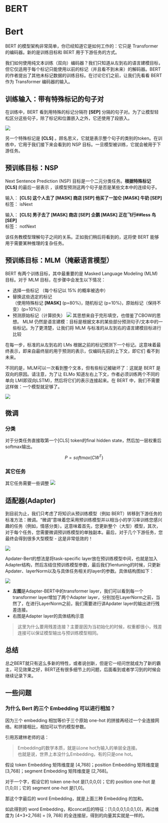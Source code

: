 # BERT


# Bert
BERT 的模型架构非常简单，你已经知道它是如何工作的：它只是 Transformer 的编码器。新的是训练目标和 BERT 用于下游任务的方式。

我们如何使用纯文本训练（双向）编码器？我们只知道从左到右的语言建模目标，但它仅适用于每个标记只能使用以前的标记（并且看不到未来）的解码器。BERT 的作者提出了其他未标记数据的训练目标。在讨论它们之前，让我们先看看 BERT 作为 Transformer 编码器的输入。

## 训练输入：带有特殊标记的句子对

在训练中，BERT 看到用特殊的标记分隔符 **[SEP]** 分隔的句子对。为了让模型轻松区分这些句子，除了标记和位置嵌入之外，它还使用了段嵌入。

![](image/Pasted%20image%2020220824220519.png)

另一个特殊标记是 **[CLS]** 。顾名思义，它就是表示整个句子的类别的token。在训练中，它用于我们接下来会看到的 NSP 目标。一旦模型被训练，它就会被用于下游任务。

## 预训练目标：NSP

Next Sentence Prediction (NSP) 目标是一个二元分类任务。**根据特殊标记[CLS]** 的最后一层表示 ，该模型预测这两个句子是否是某些文本中的连续句子。

输入： **[CLS] 这个人去了 [MASK] 商店 [SEP] 他买了一加仑 [MASK] 牛奶 [SEP]**  
标签： isNext

输入： **[CLS] 男子去了 [MASK] 商店 [SEP] 企鹅 [MASK] 正在飞行##less 鸟 [SEP]**  
标签： notNext

该任务教模型理解句子之间的关系。正如我们稍后将看到的，这将使 BERT 能够用于需要某种推理的复杂任务。

## 预训练目标：MLM（掩蔽语言模型）
BERT 有两个训练目标，其中最重要的是 Masked Language Modeling (MLM) 目标。对于 MLM 目标，在步骤中会发生以下情况：

-   选择一些标记  （每个标记以 15% 的概率被选中）
-   替换这些选定的标记  
   （使用特殊标记 **[MASK]** (p=80%)，随机标记 (p=10%)，原始标记（保持不变）(p=10%)）
-   预测原始标记（计算损失）
![](image/Pasted%20image%2020221111180723.png)
其思想来自于完形填空，也借鉴了CBOW的思想。
MLM 仍然是语言建模：目标是根据文本的某些部分预测句子/文本中的一些标记。为了更清楚，让我们将 MLM 与标准的从左到右的语言建模目标进行比较

在每一步，标准的从左到右的 LMs 根据之前的标记预测下一个标记。这意味着最终表示，即来自最终层的用于预测的表示，仅编码先前的上下文，即它们 看不到未来。

不同的是，MLM可以一次看到整个文本，但有些标记被破坏了：这就是 BERT 是双向的原因。请注意，为了让 ELMo 知道左右上下文，作者必须训练两个不同的单向 LM(即双向LSTM)，然后将它们的表示连接起来。在 BERT 中，我们不需要这样做：一个模型就足够了。

![](image/Pasted%20image%2020221111180735.png)


## 微调

### 分类
对于分类任务直接取第一个[CLS] token的final hidden state，然后加一层权重后softmax输出。

$$
P = softmax(CW^T)
$$

### 其它任务

其它任务需要一些调整
![](image/Pasted%20image%2020220908145333.png)



## 适配器(Adapter)
到目前为止，我们只考虑了将知识从预训练模型（例如 BERT）转移到下游任务的标准方法：微调。“微调”意味着您采用预训练模型并以相当小的学习率训练您感兴趣的任务（例如，情感分类）。这意味着首先，您更新整个（大型）模型，其次，对于每个任务，您需要微调预训练模型的单独副本。最后，对于几个下游任务，您最终会得到很多大型模型 - 这是非常低效的！

![](image/Pasted%20image%2020220824221335.png)

Apdater-Bert的想法是将task-specific layer放在预训练模型中间，也就是加入Adapter结构，然后冻结住预训练模型参数，最后我们fientuning的时候，只更新Apdater、layerNorm以及与具体任务相关的layer的参数。具体结构图如下：

![](image/Pasted%20image%2020220824235407.png)

- **左图**是Adapter-BERT中的transformer layer，我们可以看到每一个transformer layer增加了两个Adapter layer，分别加在LayerNorm之前，当然了，在进行LayerNorm之前，我们需要进行讲Apdater layer的输出进行残差连接。
- 右图是Adapter layer的具体结构示意
>这里为什么要用残差连接？主要是因为当初始化的时候，权重都很小，残差连接可以保证模型输出与预训练模型相同。

## 总结
总之BERT就只有这么多新的特性，或者说创新，但是它一经问世就成为了新的霸主，可见效果之好，BERT还有很多细节上的问题，后面看到或者学习到的时候会继续记录下来。
## 一些问题

### 为什么 Bert 的三个 Embedding 可以进行相加？
因为三个 embedding 相加等价于三个原始 one-hot 的拼接再经过一个全连接网络。和拼接相比，相加可以节约模型参数。

引用苏建林老师的话：
> Embedding的数学本质，就是以one hot为输入的单层全连接。  
也就是说，世界上本没什么Embedding，有的只是one hot。

假设 token Embedding 矩阵维度是 [4,768]；position Embedding 矩阵维度是 [3,768]；segment Embedding 矩阵维度是 [2,768]。

对于一个字，假设它的 token one-hot 是[1,0,0,0]；它的 position one-hot 是[1,0,0]；它的 segment one-hot 是[1,0]。

那这个字最后的 word Embedding，就是上面三种 Embedding 的加和。

如此得到的 word Embedding，和concat后的特征：[1,0,0,0,1,0,0,1,0]，再过维度为 [4+3+2,768] = [9, 768] 的全连接层，得到的向量其实就是一样的。


